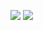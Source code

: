 ![](https://github-readme-stats.vercel.app/api?username=fetus-hina&show_icons=true&count_private=true)
![](https://github-readme-stats.vercel.app/api/top-langs/?username=fetus-hina&layout=compact)
